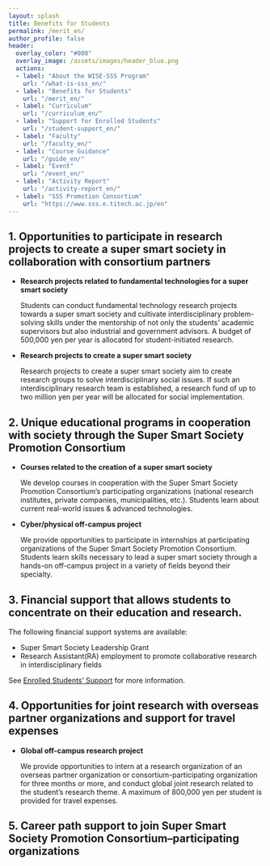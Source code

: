 ```yaml
---
layout: splash
title: Benefits for Students
permalink: /merit_en/
author_profile: false
header:
  overlay_color: "#000"
  overlay_image: /assets/images/header_blue.png
  actions:
  - label: "About the WISE-SSS Program"
    url: "/what-is-sss_en/"
  - label: "Benefits for Students"
    url: "/merit_en/"
  - label: "Curriculum"
    url: "/curriculum_en/"
  - label: "Support for Enrolled Students"
    url: "/student-support_en/"
  - label: "Faculty"
    url: "/faculty_en/"
  - label: "Course Guidance"
    url: "/guide_en/"
  - label: "Event"
    url: "/event_en/"
  - label: "Activity Report"
    url: "/activity-report_en/"
  - label: "SSS Promotion Consortium"
    url: "https://www.sss.e.titech.ac.jp/en"
---
```



## 1. Opportunities to participate in research projects to create a super smart society in collaboration with consortium partners

* **Research projects related to fundamental technologies for a super smart society**

  Students can conduct fundamental technology research projects towards a super smart society and cultivate interdisciplinary problem-solving skills under the mentorship of not only the students’ academic supervisors but also industrial and government advisors. A budget of 500,000 yen per year is allocated for student-initiated research.

* **Research projects to create a super smart society**

  Research projects to create a super smart society aim to create research groups to solve interdisciplinary social issues. If such an interdisciplinary research team is established, a research fund of up to two million yen per year will be allocated for social implementation.

## 2. Unique educational programs in cooperation with society through the Super Smart Society Promotion Consortium

* **Courses related to the creation of a super smart society**

  We develop courses in cooperation with the Super Smart Society Promotion Consortium’s participating organizations (national research institutes, private companies, municipalities, etc.). Students learn about current real-world issues & advanced technologies.

* **Cyber/physical off-campus project**

  We provide opportunities to participate in internships at participating organizations of the Super Smart Society Promotion Consortium.
  Students learn skills necessary to lead a super smart society through a hands-on off-campus project in a variety of fields beyond their specialty.


## 3. Financial support that allows students to concentrate on their education and research.

  The following financial support systems are available:
  * Super Smart Society Leadership Grant
  * Research Assistant(RA) employment to promote collaborative research in interdisciplinary fields

  See [Enrolled Students’ Support](/student-support_en/) for more information.

## 4. Opportunities for joint research with overseas partner organizations and support for travel expenses

* **Global off-campus research project**

  We provide opportunities to intern at a research organization of an overseas partner organization or consortium-participating organization for three months or more, and conduct global joint research related to the student’s research theme. A maximum of 800,000 yen per student is provided for travel expenses.


## 5. Career path support to join Super Smart Society Promotion Consortium–participating organizations
